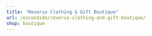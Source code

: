 ```yaml
---
title: "Reverie Clothing & Gift Boutique"
url: /escondido/reverie-clothing-and-gift-boutique/
shop: boutique
---
```

